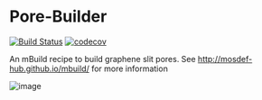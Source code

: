 # Pore-Builder 
[![Build Status](https://dev.azure.com/rayamatsumoto/porebuilder/_apis/build/status/rmatsum836.Pore-Builder?branchName=refs%2Fpull%2F30%2Fmerge)](https://dev.azure.com/rayamatsumoto/porebuilder/_build/latest?definitionId=5&branchName=refs%2Fpull%2F30%2Fmerge)
[![codecov](https://codecov.io/gh/rmatsum836/Pore-Builder/branch/master/graph/badge.svg)](https://codecov.io/gh/rmatsum836/Pore-Builder) <br>

An mBuild recipe to build graphene slit pores.  See
http://mosdef-hub.github.io/mbuild/ for more information

![image](https://user-images.githubusercontent.com/25011342/68546370-838f9880-03a3-11ea-8db6-232c0d7a6dff.png)

